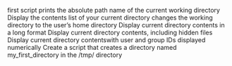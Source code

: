 first script prints the absolute path name of the current working directory
Display the contents list of your current directory
changes the working directory to the user’s home directory
Display current directory contents in a long format
Display current directory contents, including hidden files 
Display current directory contentswith user and group IDs displayed numerically
Create a script that creates a directory named my_first_directory in the /tmp/ directory
